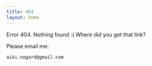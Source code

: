 ```yaml
---
title: 404
layout: home
---
```


Error 404. Nothing found :( Where did you get that link?

Please email me:

    aiki.nogard@gmail.com

